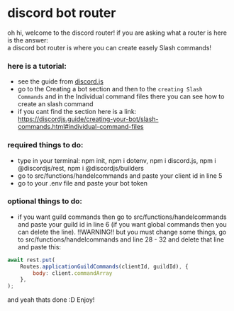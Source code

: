 # discord bot router
oh hi, welcome to the discord router! if you are asking what a router is here is the answer:
<br>
a discord bot router is where you can create easely Slash commands!

### here is a tutorial:
- see the guide from [discord.js](https://discordjs.guide/)
- go to the Creating a bot section and then to the `creating Slash Commands` and in the Individual command files there you can see how to create an slash command
- if you cant find the section here is a link: https://discordjs.guide/creating-your-bot/slash-commands.html#individual-command-files 

### required things to do:
- type in your terminal: npm init, npm i dotenv, npm i discord.js, npm i @discordjs/rest, npm i @discordjs/builders
- go to src/functions/handelcommands and paste your client id in line 5
- go to your .env file and paste your bot token

### optional things to do:
- if you want guild commands then go to src/functions/handelcommands and paste your guild id in line 6 (if you want global commands then you can delete the line). !!WARNING!! but you must change some things, go to src/functions/handelcommands and line 28 - 32 and delete that line and paste this:

```js
await rest.put(
    Routes.applicationGuildCommands(clientId, guildId), {
        body: client.commandArray
    },
);
```

and yeah thats done :D Enjoy!
